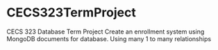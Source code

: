 # CECS323TermProject
 CECS 323 Database Term Project
 Create an enrollment system using MongoDB documents for database.
    Using many 1 to many relationships